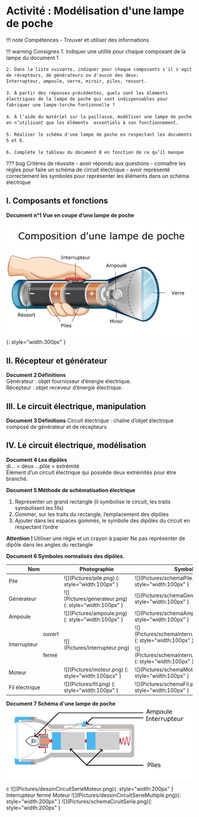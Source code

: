 # Activité : Modélisation d'une lampe de poche


!!! note Compétences
    - Trouver et utiliser des informations

!!! warning Consignes
    1. Indiquer une utilité pour chaque composant de la lampe du document 1 

    2. Dans la liste suivante, indiquer pour chaque composants s'il s'agit de récepteurs, de générateurs ou d'aucun des deux:
    Interrupteur, ampoule, verre, miroir, piles, ressort.

    3. À partir des réponses précédentes, quels sont les éléments électriques de la lampe de poche qui sont indispensables pour fabriquer une lampe-torche fontionnelle ? 

    4. À l’aide du matériel sur la paillasse, modéliser une lampe de poche en n’utilisant que les éléments  essentiels à son fonctionnement.

    5. Réaliser le schéma d'une lampe de poche en respectant les documents 5 et 6.

    6. Complète le tableau du document 8 en fonction de ce qu’il manque

??? bug Critères de réussite
    - avoir répondu aux questions
    - connaître les règles pour faire un schéma de circuit électrique
    - avoir représenté correctement les symboles pour représenter les éléments dans un schéma électrique

## I. Composants et fonctions



**Document n°1 Vue en coupe d’une lampe de poche**

  ![](Pictures/dessinLampe.png){: style="width:300px" }



## II. Récepteur et générateur

**Document 2 Définitions**  
Générateur : objet fournisseur d’énergie électrique.  
Récepteur : objet receveur d’énergie électrique.



## III. Le circuit électrique, manipulation

**Document 3 Définitions**
Circuit électrique : chaîne d’objet électrique composé de générateur et de récepteurs






## IV. Le circuit électrique, modélisation



**Document 4 Les dipôles**  
di… = deux
…pôle = extrémité		
Élément d’un circuit électrique qui possède deux extrémités pour être branché.



**Document 5 Méthode de schématisation électrique**  
1. Représenter un grand rectangle (il symbolise le circuit, les traits symbolisent les fils)  
2. Gommer, sur les traits du rectangle, l’emplacement des dipôles  
3. Ajouter dans les espaces gommés, le symbole des dipôles du circuit en respectant l’ordre

**Attention !**
Utiliser une règle et un crayon à papier
Ne pas représenter de dipôle dans les angles du rectangle


<div markdown style="page-break-after: always;">

**Document 6 Symboles normalisés des dipôles.**

<table markdown class="tg">
<thead>
<tr>
<th colspan="2">Nom</th>
<th >Photographie</th>
<th >Symbole</th>
</tr>
</thead>
<tbody markdown>
<tr markdown>
<td colspan="2">Pile</td>
<td markdown >
![](Pictures/pile.png) {: style="width:100px" }
</td>
<td markdown >![](Pictures/schemaPile.png) {: style="width:100px" }</td>
  </tr>
<tr markdown>
<td colspan="2">Générateur</td>
<td markdown >
![](Pictures/generateur.png) {: style="width:100px" }
</td>
<td markdown >![](Pictures/schemaGenerateur.png) {: style="width:100px" }</td>
  </tr>
<tr markdown>
<td colspan="2">Ampoule</td>
<td markdown >
![](Pictures/ampoule.png) {: style="width:100px" }
</td>
<td markdown >![](Pictures/schemaAmpoule.png) {: style="width:100px" }</td>
  </tr>
<tr markdown>
<td rowspan="2">Interrupteur</td>
<td >ouvert</td>
<td markdown rowspan="2">![](Pictures/interrupteur.png)</td>
<td markdown >![](Pictures/schemaInterrupteurOuvert.png) {: style="width:100px" }</td>
  </tr>
<tr markdown>
<td >fermé</td>
<td markdown >![](Pictures/schemaInterrupteurFerme.png) {: style="width:100px" }</td>
  </tr>
<tr markdown>
<td  colspan="2">Moteur</td>
<td markdown >
![](Pictures/moteur.png) {: style="width:100pcx" }
</td>
<td markdown >![](Pictures/schemaMoteur.png) {: style="width:100px" }</td>
  </tr>
<tr markdown>
<td  colspan="2">Fil électrique</td>
<td markdown >
![](Pictures/fil.png) {: style="width:100px" }
</td>
<td markdown >![](Pictures/schemaFil.png) {: style="width:100px" }</td>
  </tr>
</tbody>
</table>

</div>

**Document 7 Schéma d'une lampe de poche**
![](Pictures/schemaLampe.png)



<div markdown style="page-break-afc
<tr>
<th>Circuit électrique</th>
<th>Schéma électrique du circuit</th>
<th>Eléments du circuit</th>
</tr>
</thead>
<tbody markdown>
<tr markdown>
<td markdown>
![](Pictures/dessinCircuitSerie.png){: style="width:200px" }
</td>
<td ></td>c
</tr>
<tr markdown>
<td markdown>![](Pictures/dessinCircuitSerieMoteur.png){: style="width:200px" }</td>
<td ></td>
<td markdown>Interrupteur fermé  
Moteur</td>
</tr>
<tr markdown>
<td markdown>![](Pictures/dessinCircuitSerieMultiple.png){: style="width:200px" }</td>
<td ></td>
<td ></td>
</tr>
<tr markdown >
<td ></td>
<td markdown>![](Pictures/schemaCiruitSerie.png){: style="width:200px" }</td>
<td ></td></tr>
</tbody>
</table>






</div>


